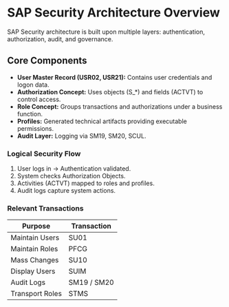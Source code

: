 # SAP Security Architecture Overview

SAP Security architecture is built upon multiple layers: authentication, authorization, audit, and governance.

## Core Components
- **User Master Record (USR02, USR21):** Contains user credentials and logon data.
- **Authorization Concept:** Uses objects (S_*) and fields (ACTVT) to control access.
- **Role Concept:** Groups transactions and authorizations under a business function.
- **Profiles:** Generated technical artifacts providing executable permissions.
- **Audit Layer:** Logging via SM19, SM20, SCUL.

### Logical Security Flow
1. User logs in → Authentication validated.
2. System checks Authorization Objects.
3. Activities (ACTVT) mapped to roles and profiles.
4. Audit logs capture system actions.

### Relevant Transactions
| Purpose | Transaction |
|----------|--------------|
| Maintain Users | SU01 |
| Maintain Roles | PFCG |
| Mass Changes | SU10 |
| Display Users | SUIM |
| Audit Logs | SM19 / SM20 |
| Transport Roles | STMS |